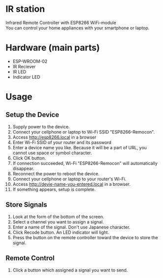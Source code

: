 # IR station 

Infrared Remote Controller with ESP8266 WiFi-module  
You can control your home appliances with your smartphone or laptop.

# Hardware (main parts)

  * ESP-WROOM-02
  * IR Reciever
  * IR LED
  * Indicator LED

# Usage

## Setup the Device

  1. Supply power to the device.
  1. Connect your cellphone or laptop to Wi-Fi SSID "ESP8266-Remocon".
  1. Access http://esp8266.local in a browser
  1. Enter Wi-Fi SSID of your router and its password
  1. Enter a device name you like. Because it will be a part of URL, you cannot use space or symbol character.
  1. Click OK button.
  1. If connection succeeded, Wi-Fi "ESP8266-Remocon" will automatically disappear.
  1. Reconnect the power to reboot the device.
  1. Connect your cellphone or laptop to your router's Wi-Fi.
  1. Access http://devie-name-you-entered.local in a browser.
  1. If something appears, setup is complete.

## Store Signals

  1. Look at the form of the bottom of the screen.
  1. Select a channel you want to assign a signal.
  1. Enter a name of the signal. Don't use Japanese character.
  1. Click Recode button. An LED indicator will light.
  1. Press the button on the remote controller toward the device to store the signal.

## Remote Control

  1. Click a button which assigned a signal you want to send.

